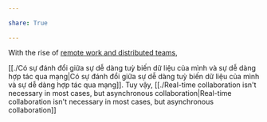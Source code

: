 ---  
share: True  
---  
With the rise of [remote work and distributed teams](https://medium.com/@anupamr/distributed-teams-are-the-new-cloud-for-startups-14240a9822d7),  
  
[[./Có sự đánh đổi giữa sự dễ dàng tuỳ biến dữ liệu của mình và sự dễ dàng hợp tác qua mạng|Có sự đánh đổi giữa sự dễ dàng tuỳ biến dữ liệu của mình và sự dễ dàng hợp tác qua mạng]]. Tuy vậy, [[./Real-time collaboration isn't necessary in most cases, but asynchronous collaboration|Real-time collaboration isn't necessary in most cases, but asynchronous collaboration]]  
